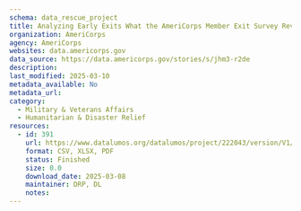 ```yaml
---
schema: data_rescue_project 
title: Analyzing Early Exits What the AmeriCorps Member Exit Survey Reveals
organization: AmeriCorps
agency: AmeriCorps
websites: data.americorps.gov
data_source: https://data.americorps.gov/stories/s/jhm3-r2de
description: 
last_modified: 2025-03-10
metadata_available: No
metadata_url: 
category:
  - Military & Veterans Affairs 
  - Humanitarian & Disaster Relief 
resources:
  - id: 391
    url: https://www.datalumos.org/datalumos/project/222043/version/V1/view
    format: CSV, XLSX, PDF
    status: Finished
    size: 0.0
    download_date: 2025-03-08
    maintainer: DRP, DL
    notes: 
---
```

